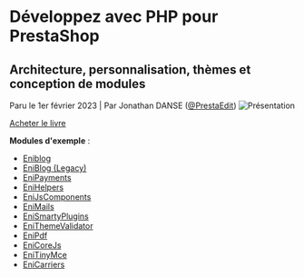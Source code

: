 # Développez avec PHP pour PrestaShop
## Architecture, personnalisation, thèmes et conception de modules

Paru le 1er février 2023 | Par Jonathan DANSE ([@PrestaEdit](https://github.com/PrestaEdit))
![Présentation](https://user-images.githubusercontent.com/2631425/218708010-31c06061-3a57-4957-8cf2-d712232ce4d3.png)

[Acheter le livre](https://www.editions-eni.fr/livre/developpez-avec-php-pour-prestashop-architecture-personnalisation-themes-et-conception-de-modules-9782409038600)

**Modules d'exemple** :
* [Eniblog](https://github.com/PrestaEdit/eniblog)
* [EniBlog (Legacy)](https://github.com/PrestaEdit/eniblog-legacy)
* [EniPayments](https://github.com/PrestaEdit/enipayments)
* [EniHelpers](https://github.com/PrestaEdit/enihelpers)
* [EniJsComponents](https://github.com/PrestaEdit/enijscomponents)
* [EniMails](https://github.com/PrestaEdit/enimails)
* [EniSmartyPlugins](https://github.com/PrestaEdit/enismartyplugins)
* [EniThemeValidator](https://github.com/PrestaEdit/enithemevalidator)
* [EniPdf](https://github.com/PrestaEdit/enipdf)
* [EniCoreJs](https://github.com/PrestaEdit/enicorejs)
* [EniTinyMce](https://github.com/PrestaEdit/enitinymce)
* [EniCarriers](https://github.com/PrestaEdit/enicarriers)
